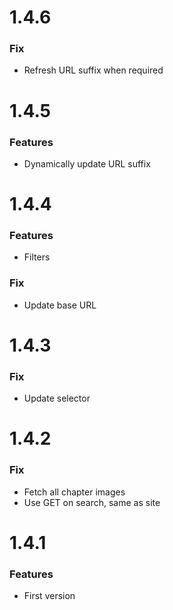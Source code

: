 # 1.4.6

### Fix

* Refresh URL suffix when required

# 1.4.5

### Features

* Dynamically update URL suffix

# 1.4.4

### Features

* Filters

### Fix

* Update base URL

# 1.4.3

### Fix

* Update selector

# 1.4.2

### Fix

* Fetch all chapter images
* Use GET on search, same as site

# 1.4.1

### Features

* First version
